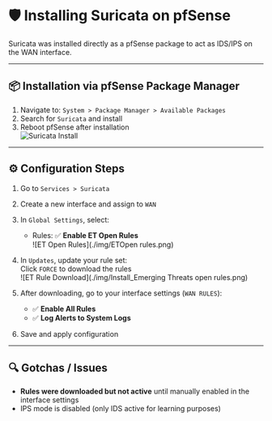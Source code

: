 # 🛡️ Installing Suricata on pfSense

Suricata was installed directly as a pfSense package to act as IDS/IPS on the WAN interface.

---

## 📦 Installation via pfSense Package Manager

1. Navigate to: `System > Package Manager > Available Packages`
2. Search for `Suricata` and install
3. Reboot pfSense after installation  
![Suricata Install](./img/install_suricata.png)

---

## ⚙️ Configuration Steps

1. Go to `Services > Suricata`
2. Create a new interface and assign to `WAN`
3. In `Global Settings`, select:
   - Rules: ✅ **Enable ET Open Rules**  
   ![ET Open Rules](./img/ETOpen rules.png)
4. In `Updates`, update your rule set:  
   Click `FORCE` to download the rules  
   ![ET Rule Download](./img/Install_Emerging Threats open rules.png)
5. After downloading, go to your interface settings (`WAN RULES`):
   - ✅ **Enable All Rules**
   - ✅ **Log Alerts to System Logs**

6. Save and apply configuration

---

## 🔍 Gotchas / Issues

- **Rules were downloaded but not active** until manually enabled in the interface settings
- IPS mode is disabled (only IDS active for learning purposes)
